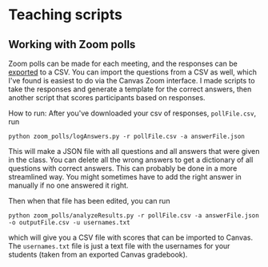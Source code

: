 # Teaching scripts

## Working with Zoom polls

Zoom polls can be made for each meeting, and the responses can be [exported](https://support.zoom.us/hc/en-us/articles/216378603) to a CSV.
You can import the questions from a CSV as well, which I've found is easiest to do via the Canvas Zoom interface.  I made scripts to take the 
responses and generate a template for the correct answers, then another script that scores participants based on responses.

How to run:
After you've downloaded your csv of responses, `pollFile.csv`, run 

```python zoom_polls/logAnswers.py -r pollFile.csv -a answerFile.json```

This will make a JSON file with all questions and all answers that were given in the class. You can delete all the
wrong answers to get a dictionary of all questions with correct answers. This can probably be done in a more streamlined way.
You might sometimes have to add the right answer in manually if no one answered it right.

Then when that file has been edited, you can run 

```python zoom_polls/analyzeResults.py -r pollFile.csv -a answerFile.json -o outputFile.csv -u usernames.txt```

which will give you a CSV file with scores that can be imported to Canvas. The `usernames.txt` file is just a text file with the usernames for your students (taken from an exported Canvas gradebook). 
